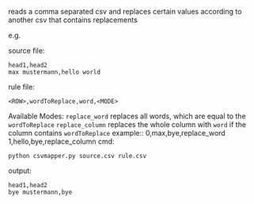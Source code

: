 reads a comma separated csv and replaces certain values according to another csv that contains replacements

e.g.

source file:
```
head1,head2
max mustermann,hello world
```

rule file:

```
<ROW>,wordToReplace,word,<MODE>
```
Available Modes:
	```replace_word``` replaces all words, which are equal to the ```wordToReplace```
	```replace_column``` replaces the whole column with ```word``` if the column contains ```wordToReplace```
example::
	0,max,bye,replace_word
	1,hello,bye,replace_column
cmd:
```
python csvmapper.py source.csv rule.csv
```

output:
```
head1,head2
bye mustermann,bye
```